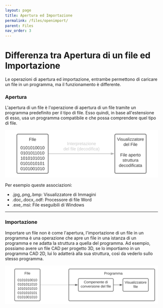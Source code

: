```yaml
---
layout: page
title: Apertura ed Importazione
permalink: /files/openimport/
parent: Files
nav_order: 3
---
```


# Differenza tra Apertura di un file ed Importazione

Le operazioni di apertura ed importazione, entrambe permettono di caricare un file in un programma, ma il funzionamento è differente.


### Apertura

L'apertura di un file è l'operazione di apertura di un file tramite un programma predefinito per il tipo di file. Esso quindi, in base
all'estensione di esso, usa un programma compatibile e che possa comprendere quel tipo di file.

![open](/assets/images/file_open.svg)

Per esempio queste associazioni:
* .jpg,.png,.bmp: Visualizzatore di Immagini
* .doc,.docx,.odf: Processore di file Word
* .exe,.msi: File eseguibili di Windows

---

### Importazione

Importare un file non è come l'apertura, l'importazione di un file in un programma è una operazione che apre un file in una istanza di
un programma e ne adatta la struttura a quella del programma. Ad esempio, possiamo avere un file CAD per progetto 3D, se lo importiamo
in un programma CAD 2D, lui lo adatterà alla sua struttura, così da vederlo sullo stesso programma.

![import](/assets/images/file_import.svg)
